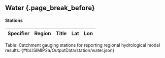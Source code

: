 ## Water {.page_break_before}

#### Stations

| Specifier | Region | Title | Lat | Lon |
|-----------|--------|-------|-----|-----|

Table: Catchment gauging stations for reporting regional hydrological model results.
{#tbl:ISIMIP2a/OutputData/station/water.json}
